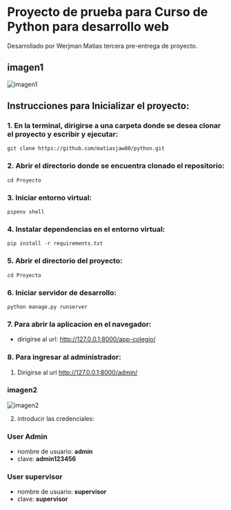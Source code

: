 # Proyecto de prueba para Curso de Python para desarrollo web

Desarrollado por Werjman Matias tercera pre-entrega de proyecto.

## imagen1
![imagen1](https://github.com/matiasjaw80/python/assets/139645562/73262ba2-ecb6-46a1-a8c9-161448db4032)


## Instrucciones para Inicializar el proyecto:

### 1. En la terminal, dirigirse a una carpeta donde se desea clonar el proyecto y escribir y ejecutar:

```terminal
git clone https://github.com/matiasjaw80/python.git
```

### 2. Abrir el directorio donde se encuentra clonado el repositorio:

```terminal
cd Proyecto
```

### 3. Iniciar entorno virtual:

```terminal
pipenv shell
```

### 4. Instalar dependencias en el entorno virtual:

```terminal
pip install -r requirements.txt
```

### 5. Abrir el directorio del proyecto:

```terminal
cd Proyecto
```

### 6. Iniciar servidor de desarrollo:

```terminal
python manage.py runserver
```

### 7. Para abrir la aplicacion en el navegador:

-   dirigirse al url: http://127.0.0.1:8000/app-colegio/

### 8. Para ingresar al administrador:

1. Dirigirse al url http://127.0.0.1:8000/admin/

### imagen2
![imagen2](https://github.com/matiasjaw80/python/assets/139645562/7e822f33-045e-48ce-b0c3-5ca0beb2f449)

2. introducir las credenciales:

### User Admin
-   nombre de usuario: **admin**
-   clave: **admin123456**

### User supervisor
-   nombre de usuario: **supervisor**
-   clave: **supervisor**